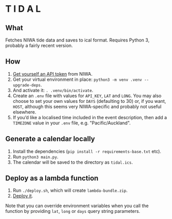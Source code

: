 T I D A L
=========


What
----

Fetches NIWA tide data and saves to ical format. Requires Python 3, probably a fairly recent version.

How
---

1. [Get yourself an API token](https://developer.niwa.co.nz) from NIWA.
1. Get your virtual environment in place: `python3 -m venv .venv --upgrade-deps`.
1. And activate it: `. .venv/bin/activate`.
1. Create an `.env` file with values for `API_KEY`, `LAT` and `LONG`. You may also choose to set your own values for `DAYS` (defaulting to 30) or, if you want, `HOST`, although this seems very NIWA-specific and probably not useful elsewhere.
1. If you’d like a localised time included in the event description, then add a `TIMEZONE` value in your `.env` file, e.g. "Pacific/Auckland".

Generate a calendar locally
---------------------------

1. Install the dependencies (`pip install -r requirements-base.txt` etc).
1. Run `python3 main.py`.
1. The calendar will be saved to the directory as `tidal.ics`.

Deploy as a lambda function
---------------------------

1. Run `./deploy.sh`, which will create `lambda-bundle.zip`.
1. [Deploy it](https://docs.aws.amazon.com/lambda/latest/dg/python-package.html#python-package-create-update).

Note that you can override environment variables when you call the function by providing `lat`, `long` or `days` query string parameters.
